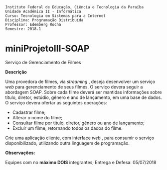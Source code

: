 ```
Instituto Federal de Educação, Ciência e Tecnologia da Paraíba
Unidade Acadêmica II - Informática
Curso: Tecnologia em Sistemas para a Internet
Disciplina: Programação Distribuída
Professor: Edemberg Rocha
Semestre: 2018.1
```

# miniProjetoIII-SOAP
Serviço de Gerenciamento de Filmes

**Descrição**

Uma provedora de filmes, via _streaming_ , deseja desenvolver um serviço _web_ para
gerenciamento de seus filmes. O serviço devera seguir a abordagem SOAP. Sobre cada filme
deverá ser mantidas informações sobre título, diretor, estúdio, gênero e ano de lançamento, em
uma base de dados. O serviço devera ofertar as seguintes operações:
* Cadastrar filme;
* Alterar o nome do filme;
* Consultar filme por titulo, diretor, gênero ou ano de lançamento;
* Excluir um filme, retornando todos os dados do filme.

Crie uma aplicação cliente, com interface _web_ , para consumir o serviço disponibilizado,
utilizando outra linguagem de programação.

**Observações:**

Equipes com no **máximo DOIS** integrantes;
Entrega e Defesa: 05/07/2018

